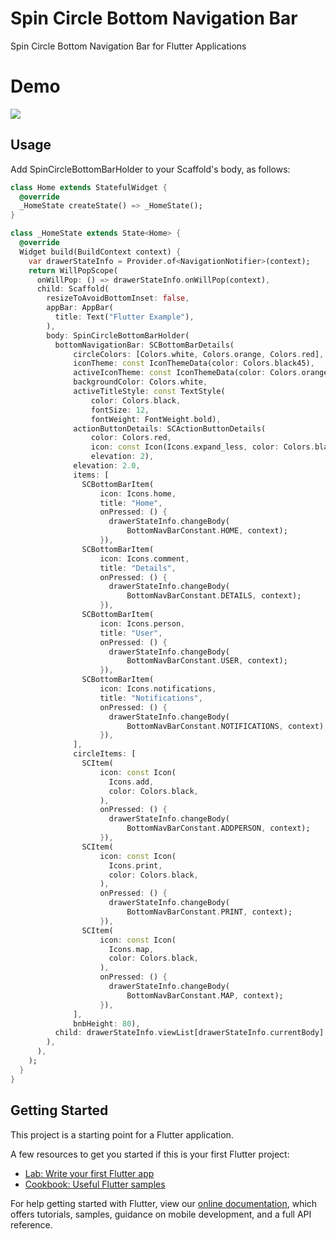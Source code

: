 # Spin Circle Bottom Navigation Bar

Spin Circle Bottom Navigation Bar for Flutter Applications

# Demo
![](https://github.com/retroportalstudio/spincircle_bottom_bar/blob/master/spincircle_bottom_bar.gif)

## Usage
Add SpinCircleBottomBarHolder to your Scaffold's body, as follows:

```dart
class Home extends StatefulWidget {
  @override
  _HomeState createState() => _HomeState();
}

class _HomeState extends State<Home> {
  @override
  Widget build(BuildContext context) {
    var drawerStateInfo = Provider.of<NavigationNotifier>(context);
    return WillPopScope(
      onWillPop: () => drawerStateInfo.onWillPop(context),
      child: Scaffold(
        resizeToAvoidBottomInset: false,
        appBar: AppBar(
          title: Text("Flutter Example"),
        ),
        body: SpinCircleBottomBarHolder(
          bottomNavigationBar: SCBottomBarDetails(
              circleColors: [Colors.white, Colors.orange, Colors.red],
              iconTheme: const IconThemeData(color: Colors.black45),
              activeIconTheme: const IconThemeData(color: Colors.orangeAccent),
              backgroundColor: Colors.white,
              activeTitleStyle: const TextStyle(
                  color: Colors.black,
                  fontSize: 12,
                  fontWeight: FontWeight.bold),
              actionButtonDetails: SCActionButtonDetails(
                  color: Colors.red,
                  icon: const Icon(Icons.expand_less, color: Colors.black45),
                  elevation: 2),
              elevation: 2.0,
              items: [
                SCBottomBarItem(
                    icon: Icons.home,
                    title: "Home",
                    onPressed: () {
                      drawerStateInfo.changeBody(
                          BottomNavBarConstant.HOME, context);
                    }),
                SCBottomBarItem(
                    icon: Icons.comment,
                    title: "Details",
                    onPressed: () {
                      drawerStateInfo.changeBody(
                          BottomNavBarConstant.DETAILS, context);
                    }),
                SCBottomBarItem(
                    icon: Icons.person,
                    title: "User",
                    onPressed: () {
                      drawerStateInfo.changeBody(
                          BottomNavBarConstant.USER, context);
                    }),
                SCBottomBarItem(
                    icon: Icons.notifications,
                    title: "Notifications",
                    onPressed: () {
                      drawerStateInfo.changeBody(
                          BottomNavBarConstant.NOTIFICATIONS, context);
                    }),
              ],
              circleItems: [
                SCItem(
                    icon: const Icon(
                      Icons.add,
                      color: Colors.black,
                    ),
                    onPressed: () {
                      drawerStateInfo.changeBody(
                          BottomNavBarConstant.ADDPERSON, context);
                    }),
                SCItem(
                    icon: const Icon(
                      Icons.print,
                      color: Colors.black,
                    ),
                    onPressed: () {
                      drawerStateInfo.changeBody(
                          BottomNavBarConstant.PRINT, context);
                    }),
                SCItem(
                    icon: const Icon(
                      Icons.map,
                      color: Colors.black,
                    ),
                    onPressed: () {
                      drawerStateInfo.changeBody(
                          BottomNavBarConstant.MAP, context);
                    }),
              ],
              bnbHeight: 80),
          child: drawerStateInfo.viewList[drawerStateInfo.currentBody]!,
        ),
      ),
    );
  }
}

```

## Getting Started

This project is a starting point for a Flutter application.

A few resources to get you started if this is your first Flutter project:

- [Lab: Write your first Flutter app](https://flutter.dev/docs/get-started/codelab)
- [Cookbook: Useful Flutter samples](https://flutter.dev/docs/cookbook)

For help getting started with Flutter, view our
[online documentation](https://flutter.dev/docs), which offers tutorials,
samples, guidance on mobile development, and a full API reference.
